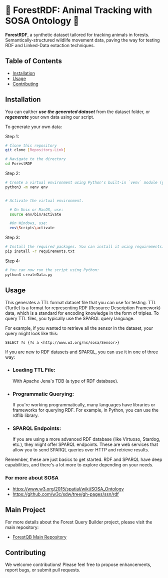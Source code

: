 # 🌲 ForestRDF: Animal Tracking with SOSA Ontology 🐾

**ForestRDF**, a synthetic dataset tailored for tracking animals in forests. Semantically-structured wildlife movement data, paving the way for testing RDF and Linked-Data extaction techniques. 

## Table of Contents

- [Installation](#installation)
- [Usage](#usage)
- [Contributing](#contributing)



## Installation

You can eaither ***use the generated dataset*** from the dataset folder, or ***regenerate*** your own data using our script.

To generate your own data:

Step 1:
```bash
# Clone this repository
git clone [Repository-Link]

# Navigate to the directory
cd ForestRDF
```

Step 2:
```bash
# Create a virtual environment using Python's built-in `venv` module (you may need to replace `python3` with `python` or `py` depending on your system setup):
python3 -m venv env


# Activate the virtual environment. 

  # On Unix or MacOS, use:
  source env/bin/activate

  #On Windows, use:
  env\Scripts\activate

```

Step 3:

```bash
# Install the required packages. You can install it using requirements.txt:
pip install -r requirements.txt
```

Step 4:

```bash
# You can now run the script using Python:
python3 createData.py
```
## Usage

This generates a TTL format dataset file that you can use for testing. TTL (Turtle) is a format for representing RDF (Resource Description Framework) data, which is a standard for encoding knowledge in the form of triples. To query TTL files, you typically use the SPARQL query language.

For example, if you wanted to retrieve all the sensor in the dataset, your query might look like this:
```SPARQL
SELECT ?s {?s a <http://www.w3.org/ns/sosa/Sensor>}
```

If you are new to RDF datasets and SPARQL, you can use it in one of three way:

- ### Loading TTL File:
    With Apache Jena's TDB (a type of RDF database).

- ### Programmatic Querying:
    If you're working programmatically, many languages have libraries or frameworks for querying RDF. For example, in Python, you can use the rdflib library.

- ### SPARQL Endpoints:
    If you are using a more advanced RDF database (like Virtuoso, Stardog, etc.), they might offer SPARQL endpoints. These are web services that allow you to send SPARQL queries over HTTP and retrieve results.

Remember, these are just basics to get started. RDF and SPARQL have deep capabilities, and there's a lot more to explore depending on your needs.

### For more about SOSA
- https://www.w3.org/2015/spatial/wiki/SOSA_Ontology
- https://github.com/w3c/sdw/tree/gh-pages/ssn/rdf

## Main Project
For more details about the Forest Query Builder project, please visit the main repository:
- [ForestQB Main Repository](https://github.com/i3omar/ForestQB)

## Contributing

We welcome contributions! Please feel free to propose enhancements, report bugs, or submit pull requests.
